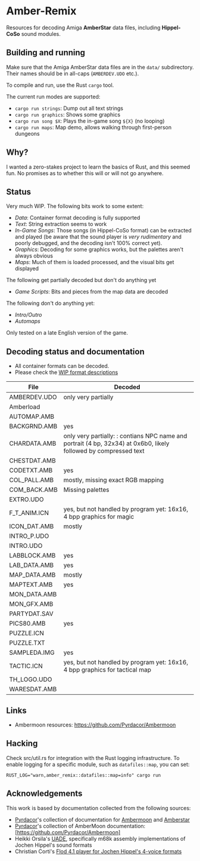 # Amber-Remix

Resources for decoding Amiga **AmberStar** data files, including
**Hippel-CoSo** sound modules.

## Building and running

Make sure that the Amiga AmberStar data files are in the `data/` subdirectory.  Their
names should be in all-caps (`AMBERDEV.UDO` etc.).

To compile and run, use the Rust `cargo` tool.

The current run modes are supported:
- `cargo run strings`: Dump out all text strings
- `cargo run graphics`: Shows some graphics
- `cargo run song $X`: Plays the in-game song `${X}` (no looping)
- `cargo run maps`: Map demo, allows walking through first-person dungeons

## Why?
I wanted a zero-stakes project to learn the basics of Rust, and this
seemed fun.  No promises as to whether this will or will not go
anywhere.

## Status

Very much WIP.  The following bits work to some extent:
- *Data*: Container format decoding is fully supported
- *Text*: String extraction seems to work
- *In-Game Songs*: Those songs (in Hippel-CoSo format) can be extracted and played (be aware that the sound player is *very rudimentary* and poorly debugged, and the decoding isn't 100% correct yet).
- *Graphics*: Decoding for some graphics works, but the palettes aren't always obvious
- *Maps*: Much of them is loaded processed, and the visual bits get displayed

The following get partially decoded but don't do anything yet
- *Game Scripts*: Bits and pieces from the map data are decoded

The following don't do anything yet:
- *Intro/Outro*
- *Automaps*

Only tested on a late English version of the game.

## Decoding status and documentation
- All container formats can be decoded.
- Please check the [WIP format descriptions](docs/FORMATS.org)


| File         | Decoded                                                                                                          |
|--------------|------------------------------------------------------------------------------------------------------------------|
| AMBERDEV.UDO | only very partially                                                                                              |
| Amberload    |                                                                                                                  |
| AUTOMAP.AMB  |                                                                                                                  |
| BACKGRND.AMB | yes                                                                                                              |
| CHARDATA.AMB | only very partially: : contians NPC name and portrait (4 bp, 32x34) at 0x6b0, likely followed by compressed text |
| CHESTDAT.AMB |                                                                                                                  |
| CODETXT.AMB  | yes                                                                                                              |
| COL_PALL.AMB | mostly, missing exact RGB mapping                                                                                |
| COM_BACK.AMB | Missing palettes                                                                                                 |
| EXTRO.UDO    |                                                                                                                  |
| F_T_ANIM.ICN | yes, but not handled by program yet: 16x16, 4 bpp graphics for magic                                             |
| ICON_DAT.AMB | mostly                                                                                                        |
| INTRO_P.UDO  |                                                                                                                  |
| INTRO.UDO    |                                                                                                                  |
| LABBLOCK.AMB | yes                                                                                                                 |
| LAB_DATA.AMB | yes                                                                                                                 |
| MAP_DATA.AMB | mostly                                                                                                        |
| MAPTEXT.AMB  | yes                                                                                                              |
| MON_DATA.AMB |                                                                                                                  |
| MON_GFX.AMB  |                                                                                                                  |
| PARTYDAT.SAV |                                                                                                                  |
| PICS80.AMB   | yes                                                                                 |
| PUZZLE.ICN   |                                                                                                                  |
| PUZZLE.TXT   |                                                                                                                  |
| SAMPLEDA.IMG | yes                                                                                                              |
| TACTIC.ICN   | yes, but not handled by program yet: 16x16, 4 bpp graphics for tactical map                                      |
| TH_LOGO.UDO  |                                                                                                                  |
| WARESDAT.AMB |                                                                                                                  |

## Links
- Ambermoon resources: https://github.com/Pyrdacor/Ambermoon

## Hacking
Check src/util.rs for integration with the Rust logging infrastructure.  To enable logging for a specific module,
such as `datafiles::map`, you can set:
```
RUST_LOG="warn,amber_remix::datafiles::map=info" cargo run
```

## Acknowledgements
This work is based by documentation collected from the following
sources:
- [Pyrdacor](https://www.pyrdacor.net)'s collection of documentation for [Ambermoon](https://github.com/Pyrdacor/Ambermoon) and [Amberstar](https://github.com/Pyrdacor/Amberstar)
- [Pyrdacor](https://www.pyrdacor.net)'s collection of AmberMoon documentation: [https://github.com/Pyrdacor/Ambermoon]
- Heikki Orsila's [UADE](https://zakalwe.fi/uade/), specifically m68k assembly implementations of Jochen Hippel's sound formats
- Christian Corti's [Flod 4.1 player for Jochen Hippel's 4-voice formats](https://github.com/photonstorm/Flod/blob/master/Flod%204.1/neoart/flod/hippel/JHPlayer.as)
